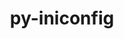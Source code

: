 ---
title: "py-iniconfig"
layout: cache
categories: [package, develop]
meta: {"compilers": ["gcc@=11.4.0", "gcc@=9.4.0", "oneapi@=2024.2.1"], "num_specs": 28, "num_specs_by_stack": {"e4s": 8, "e4s-neoverse_v1": 3, "e4s-oneapi": 8, "e4s-power": 1, "hep": 8, "root": 28}, "oss": ["ubuntu20.04", "ubuntu22.04"], "platforms": ["linux"], "stacks": ["e4s", "e4s-neoverse_v1", "e4s-oneapi", "e4s-power", "hep", "root"], "targets": ["neoverse_v1", "ppc64le", "x86_64_v3"], "versions": ["2.0.0"]}
spec_details: [{"compiler": "oneapi@=2024.2.1", "hash": "66hbii2oc4irrxa44lpdx7edmxodqu2q", "os": "ubuntu22.04", "platform": "linux", "size": "-", "stacks": ["e4s-oneapi", "root"], "target": "x86_64_v3", "variants": ["build_system=python_pip"], "versions": ["2.0.0"]}, {"compiler": "gcc@=11.4.0", "hash": "6b42un6pbwxrb35l7alghyvmbyhrt4fi", "os": "ubuntu22.04", "platform": "linux", "size": "-", "stacks": ["e4s-neoverse_v1", "root"], "target": "neoverse_v1", "variants": ["build_system=python_pip"], "versions": ["2.0.0"]}, {"compiler": "oneapi@=2024.2.1", "hash": "6lh6wxzuj2vfvpnofxlsujxuwn5qb4ti", "os": "ubuntu22.04", "platform": "linux", "size": "-", "stacks": ["e4s-oneapi", "root"], "target": "x86_64_v3", "variants": ["build_system=python_pip"], "versions": ["2.0.0"]}, {"compiler": "oneapi@=2024.2.1", "hash": "7235jmmfgwkllrypi6f7pzuclgxnedn5", "os": "ubuntu22.04", "platform": "linux", "size": "-", "stacks": ["e4s-oneapi", "root"], "target": "x86_64_v3", "variants": ["build_system=python_pip"], "versions": ["2.0.0"]}, {"compiler": "gcc@=11.4.0", "hash": "72weslpcjc522ry7yqzd255ng3fjmbni", "os": "ubuntu22.04", "platform": "linux", "size": "-", "stacks": ["e4s", "root"], "target": "x86_64_v3", "variants": ["build_system=python_pip"], "versions": ["2.0.0"]}, {"compiler": "gcc@=11.4.0", "hash": "7hgfgtozh24uycexkj2gehqkydbrzv35", "os": "ubuntu22.04", "platform": "linux", "size": "-", "stacks": ["e4s", "root"], "target": "x86_64_v3", "variants": ["build_system=python_pip"], "versions": ["2.0.0"]}, {"compiler": "oneapi@=2024.2.1", "hash": "7pjwc2rvxzdxxddyrnaimdkl6xjucovq", "os": "ubuntu22.04", "platform": "linux", "size": "-", "stacks": ["e4s-oneapi", "root"], "target": "x86_64_v3", "variants": ["build_system=python_pip"], "versions": ["2.0.0"]}, {"compiler": "oneapi@=2024.2.1", "hash": "7wmb67rqihub64sqqcwsixxqeazlkwuy", "os": "ubuntu22.04", "platform": "linux", "size": "-", "stacks": ["e4s-oneapi", "root"], "target": "x86_64_v3", "variants": ["build_system=python_pip"], "versions": ["2.0.0"]}, {"compiler": "gcc@=11.4.0", "hash": "b3yqdag3yg44ez5s4iowwoozwszrcqul", "os": "ubuntu22.04", "platform": "linux", "size": "-", "stacks": ["hep", "root"], "target": "x86_64_v3", "variants": ["build_system=python_pip"], "versions": ["2.0.0"]}, {"compiler": "gcc@=11.4.0", "hash": "enrgqueu5cfrh3dsnf7mjyqoieaeyyat", "os": "ubuntu22.04", "platform": "linux", "size": "-", "stacks": ["e4s", "root"], "target": "x86_64_v3", "variants": ["build_system=python_pip"], "versions": ["2.0.0"]}, {"compiler": "gcc@=11.4.0", "hash": "f4rmxxfywqqiecgr7rkese6qnw6kwz6w", "os": "ubuntu22.04", "platform": "linux", "size": "-", "stacks": ["hep", "root"], "target": "x86_64_v3", "variants": ["build_system=python_pip"], "versions": ["2.0.0"]}, {"compiler": "gcc@=11.4.0", "hash": "hde4ln2vryhhwp77othbxhhpccovlrks", "os": "ubuntu22.04", "platform": "linux", "size": "-", "stacks": ["hep", "root"], "target": "x86_64_v3", "variants": ["build_system=python_pip"], "versions": ["2.0.0"]}, {"compiler": "gcc@=11.4.0", "hash": "jjmk6qdb3i6x7huuowiy4t5c5x6dtkyt", "os": "ubuntu22.04", "platform": "linux", "size": "-", "stacks": ["e4s", "root"], "target": "x86_64_v3", "variants": ["build_system=python_pip"], "versions": ["2.0.0"]}, {"compiler": "oneapi@=2024.2.1", "hash": "kamf3swnzhdoa7mexzvtazrvkhmll4u6", "os": "ubuntu22.04", "platform": "linux", "size": "-", "stacks": ["e4s-oneapi", "root"], "target": "x86_64_v3", "variants": ["build_system=python_pip"], "versions": ["2.0.0"]}, {"compiler": "gcc@=11.4.0", "hash": "mtmdx3jsomjar7lz5uhgxc35lsu6nzxx", "os": "ubuntu22.04", "platform": "linux", "size": "-", "stacks": ["hep", "root"], "target": "x86_64_v3", "variants": ["build_system=python_pip"], "versions": ["2.0.0"]}, {"compiler": "gcc@=11.4.0", "hash": "nnpxctcnzygkix3cpjvztfmajlj5qili", "os": "ubuntu22.04", "platform": "linux", "size": "-", "stacks": ["hep", "root"], "target": "x86_64_v3", "variants": ["build_system=python_pip"], "versions": ["2.0.0"]}, {"compiler": "gcc@=9.4.0", "hash": "nybs626qxvxoyyar24ldcxnvbbxgqgqv", "os": "ubuntu20.04", "platform": "linux", "size": "-", "stacks": ["e4s-power", "root"], "target": "ppc64le", "variants": ["build_system=python_pip"], "versions": ["2.0.0"]}, {"compiler": "oneapi@=2024.2.1", "hash": "nyi6sqfvfaafzvsrl4yaqlrb6sjlaocs", "os": "ubuntu22.04", "platform": "linux", "size": "-", "stacks": ["e4s-oneapi", "root"], "target": "x86_64_v3", "variants": ["build_system=python_pip"], "versions": ["2.0.0"]}, {"compiler": "gcc@=11.4.0", "hash": "obn6fbx2kv37uodzy5idtp26aq2bhqmp", "os": "ubuntu22.04", "platform": "linux", "size": "-", "stacks": ["hep", "root"], "target": "x86_64_v3", "variants": ["build_system=python_pip"], "versions": ["2.0.0"]}, {"compiler": "oneapi@=2024.2.1", "hash": "tjlozz6ozw4xkqfoq4roonmcquk64wyx", "os": "ubuntu22.04", "platform": "linux", "size": "-", "stacks": ["e4s-oneapi", "root"], "target": "x86_64_v3", "variants": ["build_system=python_pip"], "versions": ["2.0.0"]}, {"compiler": "gcc@=11.4.0", "hash": "uckgeb7frrdexz3lnultjz3rpc6uqkto", "os": "ubuntu22.04", "platform": "linux", "size": "-", "stacks": ["e4s", "root"], "target": "x86_64_v3", "variants": ["build_system=python_pip"], "versions": ["2.0.0"]}, {"compiler": "gcc@=11.4.0", "hash": "uwror2uan3epx4ralknsnt6ib4t7lbfr", "os": "ubuntu22.04", "platform": "linux", "size": "-", "stacks": ["e4s", "root"], "target": "x86_64_v3", "variants": ["build_system=python_pip"], "versions": ["2.0.0"]}, {"compiler": "gcc@=11.4.0", "hash": "uzy3t5kk74omtx7hnxyslsqzdjukj756", "os": "ubuntu22.04", "platform": "linux", "size": "-", "stacks": ["e4s-neoverse_v1", "root"], "target": "neoverse_v1", "variants": ["build_system=python_pip"], "versions": ["2.0.0"]}, {"compiler": "gcc@=11.4.0", "hash": "vnlkplvpb32ubt6kasi2co2z3xdiyq7v", "os": "ubuntu22.04", "platform": "linux", "size": "-", "stacks": ["hep", "root"], "target": "x86_64_v3", "variants": ["build_system=python_pip"], "versions": ["2.0.0"]}, {"compiler": "gcc@=11.4.0", "hash": "xwl6abv4cemwhsthhzxi3wahs37phhle", "os": "ubuntu22.04", "platform": "linux", "size": "-", "stacks": ["hep", "root"], "target": "x86_64_v3", "variants": ["build_system=python_pip"], "versions": ["2.0.0"]}, {"compiler": "gcc@=11.4.0", "hash": "y5msymff4r5mo6cinhotyzo6tvon4eco", "os": "ubuntu22.04", "platform": "linux", "size": "-", "stacks": ["e4s", "root"], "target": "x86_64_v3", "variants": ["build_system=python_pip"], "versions": ["2.0.0"]}, {"compiler": "gcc@=11.4.0", "hash": "ympcm7ykyduclndvdm5t3q3wxkelseit", "os": "ubuntu22.04", "platform": "linux", "size": "-", "stacks": ["e4s", "root"], "target": "x86_64_v3", "variants": ["build_system=python_pip"], "versions": ["2.0.0"]}, {"compiler": "gcc@=11.4.0", "hash": "z3jd3hevpg7yillqo7rv3jt6l6qqq7cz", "os": "ubuntu22.04", "platform": "linux", "size": "-", "stacks": ["e4s-neoverse_v1", "root"], "target": "neoverse_v1", "variants": ["build_system=python_pip"], "versions": ["2.0.0"]}]
---